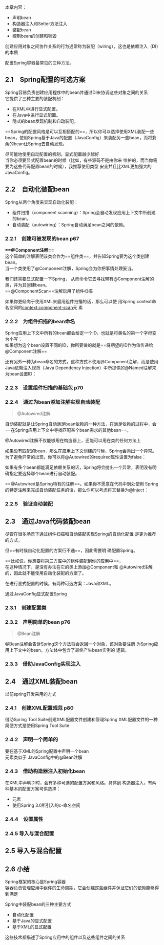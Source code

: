 本章内容：
- 声明bean
- 构造器注入和Setter方法注入
- 装配bean
- 控制bean的创建和销毁

创建应用对象之间协作关系的行为通常称为装配（wiring），这也是依赖注入（DI）的本质

配置Spring容器最常见的三种方法。
## 2.1　Spring配置的可选方案
Spring容器负责创建应用程序中的bean并通过DI来协调这些对象之间的关系   
它提供了三种主要的装配机制：
- 在XML中进行显式配置。
- 在Java中进行显式配置。
- 隐式的bean发现机制和自动装配。

==Spring的配置风格是可以互相搭配的==，所以你可以选择使用XML装配一些bean，使用Spring基于Java的配置（JavaConfig）来装配另一些bean，而将剩余的bean让Spring去自动发现。

尽可能地使用自动配置的机制。显式配置越少越好    
当你必须要显式配置bean的时候（比如，有些源码不是由你来
维护的，而当你需要为这些代码配置bean的时候），我推荐使用类型
安全并且比XML更加强大的JavaConfig。
## 2.2　自动化装配bean
Spring从两个角度来实现自动化装配：
- 组件扫描（component scanning）：Spring会自动发现应用上下文中所创建的bean。
- 自动装配（autowiring）：Spring自动满足bean之间的依赖。
### 2.2.1　创建可被发现的bean  p67
**==@Component注解==**  
这个简单的注解表明该类会作为==组件类==，并告知Spring要为这个类创建
bean。  
当一个类使用了@Component注解，Spring会为你把事情处理妥当。     

我们还需要显式配置一下Spring，
从而命令它去寻找带有@Component注解的类，并为其创建bean。    
==@ComponentScan==注解启用了组件扫描

如果你更倾向于使用XML来启用组件扫描的话，那么可以使
用Spring context命名空间的<context:component-scan>元
素
### 2.2.2　为组件扫描的bean命名
Spring应用上下文中所有的bean都会给定一个ID，也就是将类名的第一个字母变为小写；      
如果想为这个bean设置不同的ID，你所要做的就是==将期望的ID作为值传递给@Component注解==    

还有另外一种为bean命名的方式，这种方式不使用@Component注解，而是使用Java依赖注入规范（Java Dependency Injection）中所提供的@Named注解来为bean设置ID：
### 2.2.3　设置组件扫描的基础包 p70

### 2.2.4　通过为bean添加注解实现自动装配 
>@Autowired注解 

自动装配就是让Spring自动满足bean依赖的一种方法，在满足依赖的过程中，会==在Spring应用上下文中寻找匹配某个bean需求的其他bean==。      

@Autowired注解不仅能够用在构造器上，还能可以用在类的任何方法上

如果没有匹配的bean，那么在应用上下文创建的时候，Spring会抛出一个异常。为了避免异常的出现，你可以将@Autowired的required属性设置为false：

如果有多个bean都能满足依赖关系的话，Spring将会抛出一个异常，表明没有明确指定要选择哪个bean进行自动装配。

==@Autowired是Spring特有的注解==。如果你不愿意在代码中到处使用
Spring的特定注解来完成自动装配任务的话，那么你可以考虑将其替换为@Inject：

### 2.2.5　验证自动装配

## 2.3　通过Java代码装配bean
尽管在很多场景下通过组件扫描和自动装配实现Spring的自动化配置
是更为推荐的方式，  

但==有时候自动化配置的方案行不通==，因此需要明
确配置Spring。  

==比如说，你想要将第三方库中的组件装配到你的应用中==，  
在这种情况下，是没有办法在它的类上添加@Component和
@Autowired注解的，因此就不能使用自动化装配的方案了。    

在进行显式配置的时候，有两种可选方案：Java和XML。

通过JavaConfig显式配置Spring
### 2.3.1　创建配置类

### 2.3.2　声明简单的bean p76
>@Bean注解

@Bean注解会告诉Spring这个方法将会返回一个对象，该对象要注册
为Spring应用上下文中的bean。方法体中包含了最终产生bean实例的
逻辑。
### 2.3.3　借助JavaConfig实现注入

## 2.4　通过XML装配bean
以前spring开发采用的方式    
### 2.4.1　创建XML配置规范 p80

借助Spring Tool Suite创建XML配置文件创建和管理Spring XML配置文件的一种简便方式是使用Spring Tool Suite

### 2.4.2　声明一个简单的<bean>
要在基于XML的Spring配置中声明一个bean   
<bean>元素类似于
JavaConfig中的@Bean注解

### 2.4.3　借助构造器注入初始化bean
在XML中声明DI时，会有多种可选的配置方案和风格。具体到
构造器注入，有两种基本的配置方案可供选择：
- <constructor-arg>元素
- 使用Spring 3.0所引入的c-命名空间
### 2.4.4　设置属性

### 2.4.5   导入与混合配置

## 2.5 导入与混合配置

## 2.6 小结
Spring框架的核心是Spring容器        
容器负责管理应用中组件的生命周期，它会创建这些组件并保证它们的依赖能够得到满足

Spring中装配bean的三种主要方式
- 自动化配置
- 基于Java的显式配置
- 基于XML的显式配置

这些技术都描述了Spring应用中的组件以及这些组件之间的关系



















